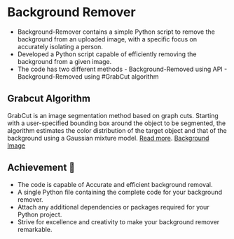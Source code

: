 # Background Remover 
- Background-Remover contains a simple Python script to remove the background from an uploaded image, with a specific focus on accurately isolating a person.
- Developed a Python script capable of efficiently removing the background from a given image.
- The code has two different methods
      - Background-Removed using API
      - Background-Removed using #GrabCut algorithm

## Grabcut Algorithm 
GrabCut is an image segmentation method based on graph cuts. Starting with a user-specified bounding box around the object to be segmented, the algorithm estimates the color distribution of the target object and that of the background using a Gaussian mixture model. [Read more]([https://forms.gle/9dBLq5n5dLB5DPxv9](https://en.wikipedia.org/wiki/GrabCut#:~:text=GrabCut%20is%20an%20image%20segmentation,using%20a%20Gaussian%20mixture%20model.)).
[Background Image](https://drive.google.com/file/d/1vIPIZeGQcbvfwdQ5M-7yjrJw0emEPLuS/view?usp=sharing)

## Achievement 📌
- The code is capable of Accurate and efficient background removal.
- A single Python file containing the complete code for your background remover.
- Attach any additional dependencies or packages required for your Python project.
- Strive for excellence and creativity to make your background remover remarkable.
